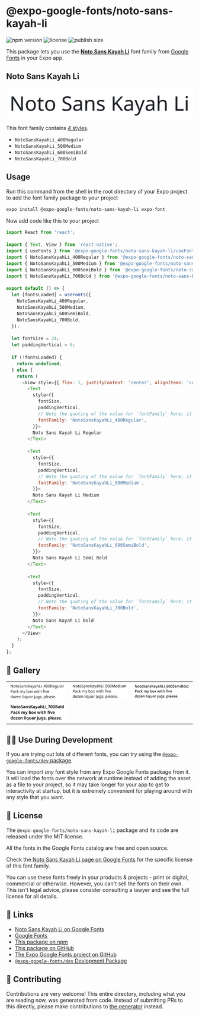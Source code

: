 # @expo-google-fonts/noto-sans-kayah-li

![npm version](https://flat.badgen.net/npm/v/@expo-google-fonts/noto-sans-kayah-li)
![license](https://flat.badgen.net/github/license/expo/google-fonts)
![publish size](https://flat.badgen.net/packagephobia/install/@expo-google-fonts/noto-sans-kayah-li)

This package lets you use the [**Noto Sans Kayah Li**](https://fonts.google.com/specimen/Noto+Sans+Kayah+Li) font family from [Google Fonts](https://fonts.google.com/) in your Expo app.

## Noto Sans Kayah Li

![Noto Sans Kayah Li](./font-family.png)

This font family contains [4 styles](#-gallery).

- `NotoSansKayahLi_400Regular`
- `NotoSansKayahLi_500Medium`
- `NotoSansKayahLi_600SemiBold`
- `NotoSansKayahLi_700Bold`

## Usage

Run this command from the shell in the root directory of your Expo project to add the font family package to your project
```sh
expo install @expo-google-fonts/noto-sans-kayah-li expo-font
```

Now add code like this to your project
```js
import React from 'react';

import { Text, View } from 'react-native';
import { useFonts } from '@expo-google-fonts/noto-sans-kayah-li/useFonts';
import { NotoSansKayahLi_400Regular } from '@expo-google-fonts/noto-sans-kayah-li/400Regular';
import { NotoSansKayahLi_500Medium } from '@expo-google-fonts/noto-sans-kayah-li/500Medium';
import { NotoSansKayahLi_600SemiBold } from '@expo-google-fonts/noto-sans-kayah-li/600SemiBold';
import { NotoSansKayahLi_700Bold } from '@expo-google-fonts/noto-sans-kayah-li/700Bold';

export default () => {
  let [fontsLoaded] = useFonts({
    NotoSansKayahLi_400Regular,
    NotoSansKayahLi_500Medium,
    NotoSansKayahLi_600SemiBold,
    NotoSansKayahLi_700Bold,
  });

  let fontSize = 24;
  let paddingVertical = 6;

  if (!fontsLoaded) {
    return undefined;
  } else {
    return (
      <View style={{ flex: 1, justifyContent: 'center', alignItems: 'center' }}>
        <Text
          style={{
            fontSize,
            paddingVertical,
            // Note the quoting of the value for `fontFamily` here; it expects a string!
            fontFamily: 'NotoSansKayahLi_400Regular',
          }}>
          Noto Sans Kayah Li Regular
        </Text>

        <Text
          style={{
            fontSize,
            paddingVertical,
            // Note the quoting of the value for `fontFamily` here; it expects a string!
            fontFamily: 'NotoSansKayahLi_500Medium',
          }}>
          Noto Sans Kayah Li Medium
        </Text>

        <Text
          style={{
            fontSize,
            paddingVertical,
            // Note the quoting of the value for `fontFamily` here; it expects a string!
            fontFamily: 'NotoSansKayahLi_600SemiBold',
          }}>
          Noto Sans Kayah Li Semi Bold
        </Text>

        <Text
          style={{
            fontSize,
            paddingVertical,
            // Note the quoting of the value for `fontFamily` here; it expects a string!
            fontFamily: 'NotoSansKayahLi_700Bold',
          }}>
          Noto Sans Kayah Li Bold
        </Text>
      </View>
    );
  }
};

```

## 🔡 Gallery


||||
|-|-|-|
|![NotoSansKayahLi_400Regular](.//400Regular/NotoSansKayahLi_400Regular.ttf.png)|![NotoSansKayahLi_500Medium](.//500Medium/NotoSansKayahLi_500Medium.ttf.png)|![NotoSansKayahLi_600SemiBold](.//600SemiBold/NotoSansKayahLi_600SemiBold.ttf.png)||
|![NotoSansKayahLi_700Bold](.//700Bold/NotoSansKayahLi_700Bold.ttf.png)||||


## 👩‍💻 Use During Development

If you are trying out lots of different fonts, you can try using the [`@expo-google-fonts/dev` package](https://github.com/freeboub/google-fonts/tree/master/font-packages/dev#readme).

You can import *any* font style from any Expo Google Fonts package from it. It will load the fonts
over the network at runtime instead of adding the asset as a file to your project, so it may take longer
for your app to get to interactivity at startup, but it is extremely convenient
for playing around with any style that you want.

## 📖 License

The `@expo-google-fonts/noto-sans-kayah-li` package and its code are released under the MIT license.

All the fonts in the Google Fonts catalog are free and open source.

Check the [Noto Sans Kayah Li page on Google Fonts](https://fonts.google.com/specimen/Noto+Sans+Kayah+Li) for the specific license of this font family.

You can use these fonts freely in your products & projects - print or digital, commercial or otherwise. However, you can't sell the fonts on their own. This isn't legal advice, please consider consulting a lawyer and see the full license for all details.

## 🔗 Links

- [Noto Sans Kayah Li on Google Fonts](https://fonts.google.com/specimen/Noto+Sans+Kayah+Li)
- [Google Fonts](https://fonts.google.com/)
- [This package on npm](https://www.npmjs.com/package/@expo-google-fonts/noto-sans-kayah-li)
- [This package on GitHub](https://github.com/freeboub/google-fonts/tree/master/font-packages/noto-sans-kayah-li)
- [The Expo Google Fonts project on GitHub](https://github.com/freeboub/google-fonts)
- [`@expo-google-fonts/dev` Devlopment Package](https://github.com/freeboub/google-fonts/tree/master/font-packages/dev)

## 🤝 Contributing

Contributions are very welcome! This entire directory, including what you are reading now, was generated from code. Instead of submitting PRs to this directly, please make contributions to [the generator](https://github.com/freeboub/google-fonts/tree/master/packages/generator) instead.
